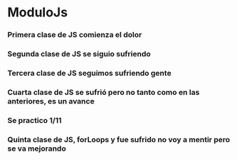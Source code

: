 # ModuloJs
### Primera clase de JS comienza el dolor
### Segunda clase de JS se siguio sufriendo
### Tercera clase de JS seguimos sufriendo gente
### Cuarta clase de JS se sufrió pero no tanto como en las anteriores, es un avance
### Se practico 1/11
### Quinta clase de JS, forLoops y fue sufrido no voy a mentir pero se va mejorando
